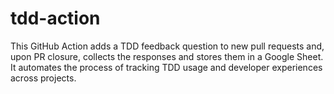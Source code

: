 # tdd-action
This GitHub Action adds a TDD feedback question to new pull requests and, upon PR closure, collects the responses and stores them in a Google Sheet. It automates the process of tracking TDD usage and developer experiences across projects.
